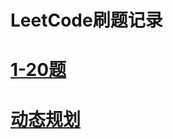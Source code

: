 # LeetCode刷题记录
# [1-20题](./src/com/xldeng/solution1_20/README.md)
# [动态规划](./src/com/xldeng/dp/README.md)